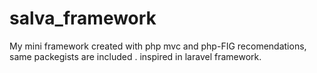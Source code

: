 # salva_framework
My mini framework created with php mvc and php-FIG recomendations, same packegists are included . inspired in laravel framework.
